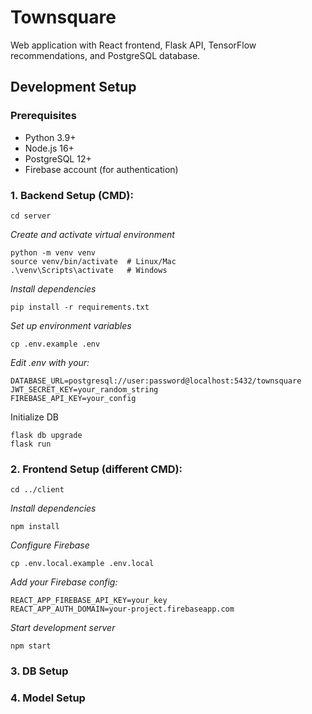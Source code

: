 
# Townsquare
Web application with React frontend, Flask API, TensorFlow recommendations, and PostgreSQL database.

## Development Setup

### Prerequisites
- Python 3.9+
- Node.js 16+
- PostgreSQL 12+
- Firebase account (for authentication)

### 1. Backend Setup (CMD):

    cd server

*Create and activate virtual environment*

    python -m venv venv
    source venv/bin/activate  # Linux/Mac
    .\venv\Scripts\activate   # Windows

*Install dependencies*

    pip install -r requirements.txt

*Set up environment variables*

    cp .env.example .env

*Edit .env with your:*

    DATABASE_URL=postgresql://user:password@localhost:5432/townsquare
    JWT_SECRET_KEY=your_random_string
    FIREBASE_API_KEY=your_config

Initialize DB

    flask db upgrade
    flask run

### 2. Frontend Setup (different CMD):

    cd ../client

*Install dependencies*

    npm install

*Configure Firebase*

    cp .env.local.example .env.local

*Add your Firebase config:*

    REACT_APP_FIREBASE_API_KEY=your_key
    REACT_APP_AUTH_DOMAIN=your-project.firebaseapp.com

*Start development server*

    npm start

### 3. DB Setup
### 4. Model Setup

